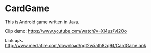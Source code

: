 # CardGame
This is Android game written in Java.

Clip demo: https://www.youtube.com/watch?v=Xi4uz7vl2Oo

Link apk: http://www.mediafire.com/download/pgt2w5ath8zq9jt/CardGame.apk
